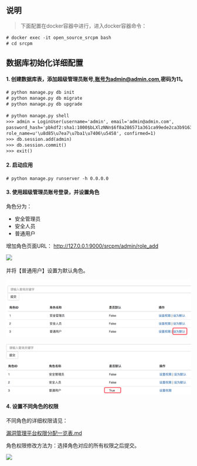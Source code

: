 ## 说明
> 下面配置在docker容器中进行，进入docker容器命令：

```
# docker exec -it open_source_srcpm bash
# cd srcpm
```

## 数据库初始化详细配置

#### 1. 创建数据库表，添加超级管理员账号,账号为admin@admin.com,密码为11。

```
# python manage.py db init
# python manage.py db migrate
# python manage.py db upgrade

# python manage.py shell
>>> admin = LoginUser(username='admin', email='admin@admin.com', password_hash='pbkdf2:sha1:1000$bLXlzNNn$6f8a286571a361ca99ede2ca3b9163e346f8a3ca', role_name=u'\u8d85\u7ea7\u7ba1\u7406\u5458', confirmed=1)
>>> db.session.add(admin)
>>> db.session.commit()
>>> exit()
```

#### 2. 启动应用

```
# python manage.py runserver -h 0.0.0.0
```

#### 3. 使用超级管理员账号登录，并设置角色

角色分为：
* 安全管理员
* 安全人员
* 普通用户

增加角色页面URL：
http://127.0.0.1:9000/srcpm/admin/role_add

![](pics/角色增加页面.png)

并将【普通用户】设置为默认角色。

![](pics/将普通用户设为默认角色.png)

![](pics/将普通用户设为默认角色1.png)


#### 4. 设置不同角色的权限

不同角色的详细权限请见：

[漏洞管理平台权限分配一览表.md](permissions.md)

角色权限修改方法为：选择角色对应的所有权限之后提交。

![](角色权限修改.png)
